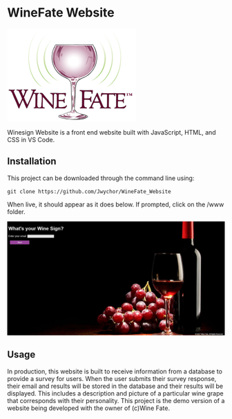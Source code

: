 # WineFate Website

![image](/Images/WineFate.png)

Winesign Website is a front end website built with JavaScript, HTML, and CSS in VS Code.

## Installation

This project can be downloaded through the command line using:

```
git clone https://github.com/Jwychor/WineFate_Website
```

When live, it should appear as it does below. If prompted, click on the /www folder.

![image](/Images/Website_Example.JPG)

## Usage

In production, this website is built to receive information from a database to provide a survey for users. When the user submits their survey response, their email and results will be stored in the database and their results will be displayed. This includes a description and picture of a particular wine grape that corresponds with their personality. This project is the demo version of a website being developed with the owner of (c)Wine Fate.
